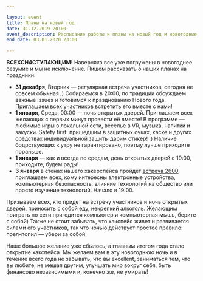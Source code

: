 ```yaml
---

layout: event
title: Планы на новый год
date: 31.12.2019 20:00
event_description: Расписание работы и планы на новый год и новогодние каникулы
end_date: 03.01.2020 23:00

---
```

**ВСЕХСН4СТУП4ЮЩИМ!**
Наверняка все уже погружены в новогоднее безумие и мы не исключение. Пишем рассказать о наших планах на праздники:

* **31 декабря**, Вторник — регулярная встреча участников, сегодня не совсем обычная ;) Собираемся в 20:00, по традиции обсуждаем важные issues и готовимся к празднованию Нового года. Приглашаем всех участников встретить его вместе с нами!
* **1 января**, Среда, 00:00 — ночь открытых дверей. Приглашаем всех желающих с первых минут провести её вместе! В программе — любимые игры в локальной сети, веселье в VR, музыка, напитки и закуски. Safety first: пришедшим в защитных очках, каске и других средствах индивидуальной защиты дарим стикер! :) Наличие бодрствующих к утру не гарантировано, поэтму лучше приходите пораньше.
* **1 января** — как и всегда по средам, день открытых дверей с 19:00, приходите, будем рады!
* **3 января** в стенах нашего хакерспейса пройдет [встреча 2600](http://2600.spb.ru), приглашаем всех, кому интересны электронные устройства, компьютерная безопасность, влияние технологий на общество или просто изучение технологий. Начало в 19:00.

Призываем всех, кто придет на встречу участников и ночь открытых дверей, приносить с собой еду, некрепкий алкоголь. Желающим поиграть по сети пригодится компьютер и компьютерная мышь, берите с собой) Также не стоит забывать, что хакспейс живет и развивается силами его участников, так что ночью действует простое правило: поел-попил — убери за собой.

Наше большое желание уже сбылось, а главным итогом года стало открытие хакспейса. Мы желаем вам в эту новогоднюю ночь и в течение всего года не забывать, что вы excellent, заниматься тем, что вы любите, не мешая другим, улучшать мир вокруг себя, быть финансово независимыми и, конечно же, не умирать!
